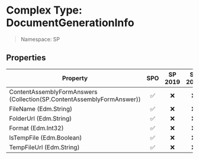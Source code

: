 # Complex Type: DocumentGenerationInfo

> Namespace: SP

## Properties

Property | SPO | SP 2019 | SP 2016 | SP 2013
----------|:---:|:-------:|:-------:|:-------:
ContentAssemblyFormAnswers (Collection(SP.ContentAssemblyFormAnswer)) | ✅ | ❌ | ❌ | ❌
FileName (Edm.String) | ✅ | ❌ | ❌ | ❌
FolderUrl (Edm.String) | ✅ | ❌ | ❌ | ❌
Format (Edm.Int32) | ✅ | ❌ | ❌ | ❌
IsTempFile (Edm.Boolean) | ✅ | ❌ | ❌ | ❌
TempFileUrl (Edm.String) | ✅ | ❌ | ❌ | ❌